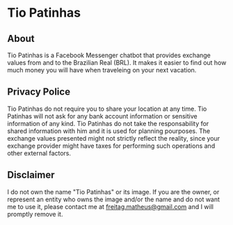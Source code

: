 # Tio Patinhas 

## About
Tio Patinhas is a Facebook Messenger chatbot that provides exchange values from and to the Brazilian Real (BRL). It makes it easier to find out how much money you will have when traveleing on your next vacation.

## Privacy Police
Tio Patinhas do not require you to share your location at any time. Tio Patinhas will not ask for any bank account information or sensitive information of any kind. Tio Patinhas do not take the responsability for shared information with him and it is used for planning pourposes. The exchange values presented might not strictly reflect the reality, since your exchange provider might have taxes for performing such operations and other external factors.


## Disclaimer
I do not own the name "Tio Patinhas" or its image. If you are the owner, or represent an entity who owns the image and/or the name and do not want me to use it, please contact me at freitag.matheus@gmail.com and I will promptly remove it.
